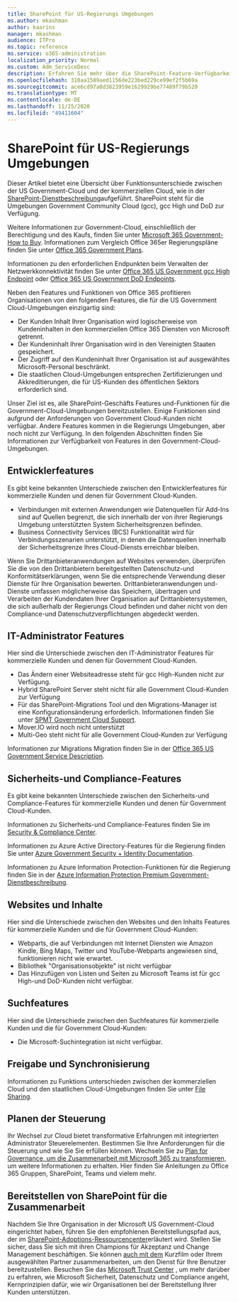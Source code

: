 ```yaml
---
title: SharePoint für US-Regierungs Umgebungen
ms.author: mkashman
author: kaarins
manager: mkashman
audience: ITPro
ms.topic: reference
ms.service: o365-administration
localization_priority: Normal
ms.custom: Adm_ServiceDesc
description: Erfahren Sie mehr über die SharePoint-Feature-Verfügbarkeit für US Government Cloud-Kunden.
ms.openlocfilehash: 310aa1589aed1156de223bed229ce99ef2f5b69a
ms.sourcegitcommit: ace6cd97a0d3823959e1629929be77489f79b520
ms.translationtype: MT
ms.contentlocale: de-DE
ms.lasthandoff: 11/25/2020
ms.locfileid: "49411604"
---
```

# <a name="sharepoint-for-us-government-environments"></a>SharePoint für US-Regierungs Umgebungen

Dieser Artikel bietet eine Übersicht über Funktionsunterschiede zwischen der US Government-Cloud und der kommerziellen Cloud, wie in der [SharePoint-Dienstbeschreibung](/office365/servicedescriptions/sharepoint-online-service-description/sharepoint-online-service-description)aufgeführt. SharePoint steht für die Umgebungen Government Community Cloud (gcc), gcc High und DoD zur Verfügung. 

Weitere Informationen zur Government-Cloud, einschließlich der Berechtigung und des Kaufs, finden Sie unter [Microsoft 365 Government-How to Buy](/office365/servicedescriptions/office-365-platform-service-description/office-365-us-government/microsoft-365-government-how-to-buy). Informationen zum Vergleich Office 365er Regierungspläne finden Sie unter [Office 365 Government Plans](https://www.microsoft.com/microsoft-365/government/compare-office-365-government-plans?rtc=1#EligibilityRequirements).

Informationen zu den erforderlichen Endpunkten beim Verwalten der Netzwerkkonnektivität finden Sie unter [Office 365 US Government gcc High Endpoint](/office365/enterprise/office-365-u-s-government-gcc-high-endpoints#sharepoint-online-and-onedrive-for-business) oder [Office 365 US Government DoD Endpoints](/office365/enterprise/office-365-u-s-government-dod-endpoints#sharepoint-online-and-onedrive-for-business).

Neben den Features und Funktionen von Office 365 profitieren Organisationen von den folgenden Features, die für die US Government Cloud-Umgebungen einzigartig sind:

-   Der Kunden Inhalt Ihrer Organisation wird logischerweise von Kundeninhalten in den kommerziellen Office 365 Diensten von Microsoft getrennt.
-   Der Kundeninhalt Ihrer Organisation wird in den Vereinigten Staaten gespeichert.
-   Der Zugriff auf den Kundeninhalt Ihrer Organisation ist auf ausgewähltes Microsoft-Personal beschränkt.
-   Die staatlichen Cloud-Umgebungen entsprechen Zertifizierungen und Akkreditierungen, die für US-Kunden des öffentlichen Sektors erforderlich sind.

Unser Ziel ist es, alle SharePoint-Geschäfts Features und-Funktionen für die Government-Cloud-Umgebungen bereitzustellen. Einige Funktionen sind aufgrund der Anforderungen von Government Cloud-Kunden nicht verfügbar. Andere Features kommen in die Regierungs Umgebungen, aber noch nicht zur Verfügung. In den folgenden Abschnitten finden Sie Informationen zur Verfügbarkeit von Features in den Government-Cloud-Umgebungen.

## <a name="developer-features"></a>Entwicklerfeatures

Es gibt keine bekannten Unterschiede zwischen den Entwicklerfeatures für kommerzielle Kunden und denen für Government Cloud-Kunden.

- Verbindungen mit externen Anwendungen wie Datenquellen für Add-Ins sind auf Quellen begrenzt, die sich innerhalb der von ihrer Regierungs Umgebung unterstützten System Sicherheitsgrenzen befinden.
- Business Connectivity Services (BCS) Funktionalität wird für Verbindungsszenarien unterstützt, in denen die Datenquellen innerhalb der Sicherheitsgrenze Ihres Cloud-Diensts erreichbar bleiben.

Wenn Sie Drittanbieteranwendungen auf Websites verwenden, überprüfen Sie die von den Drittanbietern bereitgestellten Datenschutz-und Konformitätserklärungen, wenn Sie die entsprechende Verwendung dieser Dienste für Ihre Organisation bewerten. Drittanbieteranwendungen und-Dienste umfassen möglicherweise das Speichern, übertragen und Verarbeiten der Kundendaten Ihrer Organisation auf Drittanbietersystemen, die sich außerhalb der Regierungs Cloud befinden und daher nicht von den Compliance-und Datenschutzverpflichtungen abgedeckt werden. 

## <a name="it-admin-features"></a>IT-Administrator Features

Hier sind die Unterschiede zwischen den IT-Administrator Features für kommerzielle Kunden und denen für Government Cloud-Kunden.

- Das Ändern einer Websiteadresse steht für gcc High-Kunden nicht zur Verfügung.
- Hybrid SharePoint Server steht nicht für alle Government Cloud-Kunden zur Verfügung
- Für das SharePoint-Migrations Tool und den Migrations-Manager ist eine Konfigurationsänderung erforderlich. Informationen finden Sie unter [SPMT Government Cloud Support](/sharepointmigration/spmt-install-issues#government-cloud-support).
- Mover.IO wird noch nicht unterstützt
- Multi-Geo steht nicht für alle Government Cloud-Kunden zur Verfügung

Informationen zur Migrations Migration finden Sie in der [Office 365 US Government Service Description](/office365/servicedescriptions/office-365-platform-service-description/office-365-us-government/office-365-us-government#data-migrations-performed-by-fasttrack).

## <a name="security-and-compliance-features"></a>Sicherheits-und Compliance-Features

Es gibt keine bekannten Unterschiede zwischen den Sicherheits-und Compliance-Features für kommerzielle Kunden und denen für Government Cloud-Kunden.

Informationen zu Sicherheits-und Compliance-Features finden Sie im [Security & Compliance Center](https://docs.microsoft.com/office365/servicedescriptions/office-365-platform-service-description/office-365-securitycompliance-center).

Informationen zu Azure Active Directory-Features für die Regierung finden Sie unter [Azure Government Security + Identity Documentation](/azure/azure-government/documentation-government-services-securityandidentity#azure-active-directory). 

Informationen zu Azure Information Protection-Funktionen für die Regierung finden Sie in der [Azure Information Protection Premium Government-Dienstbeschreibung](/enterprise-mobility-security/solutions/ems-aip-premium-govt-service-description). 

## <a name="sites-and-content"></a>Websites und Inhalte

Hier sind die Unterschiede zwischen den Websites und den Inhalts Features für kommerzielle Kunden und die für Government Cloud-Kunden:

- Webparts, die auf Verbindungen mit Internet Diensten wie Amazon Kindle, Bing Maps, Twitter und YouTube-Webparts angewiesen sind, funktionieren nicht wie erwartet.
- Bibliothek "Organisationsobjekte" ist nicht verfügbar
- Das Hinzufügen von Listen und Seiten zu Microsoft Teams ist für gcc High-und DoD-Kunden nicht verfügbar.

## <a name="search-features"></a>Suchfeatures

Hier sind die Unterschiede zwischen den Suchfeatures für kommerzielle Kunden und die für Government Cloud-Kunden:

- Die Microsoft-Suchintegration ist nicht verfügbar.

## <a name="sharing-and-sync"></a>Freigabe und Synchronisierung

Informationen zu Funktions unterschieden zwischen der kommerziellen Cloud und den staatlichen Cloud-Umgebungen finden Sie unter [File Sharing](/office365/servicedescriptions/office-365-platform-service-description/office-365-us-government/gcc-high-and-dod#file-sharing).

## <a name="plan-for-governance"></a>Planen der Steuerung

Ihr Wechsel zur Cloud bietet transformative Erfahrungen mit integrierten Administrator Steuerelementen. Bestimmen Sie Ihre Anforderungen für die Steuerung und wie Sie Sie erfüllen können. Wechseln Sie zu [Plan for Governance, um die Zusammenarbeit mit Microsoft 365 zu transformieren,](https://resources.techcommunity.microsoft.com/teamwork-governance/) um weitere Informationen zu erhalten. Hier finden Sie Anleitungen zu Office 365 Gruppen, SharePoint, Teams und vielem mehr.

## <a name="deploy-sharepoint-for-collaboration"></a>Bereitstellen von SharePoint für die Zusammenarbeit

Nachdem Sie Ihre Organisation in der Microsoft US Government-Cloud eingerichtet haben, führen Sie den empfohlenen Bereitstellungspfad aus, der im [SharePoint-Adoptions-Ressourcencenter](https://resources.techcommunity.microsoft.com/resources/SharePoint-adoption/)erläutert wird. Stellen Sie sicher, dass Sie sich mit ihren Champions für Akzeptanz und Change Management beschäftigen.
Sie können [auch mit dem](https://www.microsoft.com/fasttrack) Kurzfilm oder Ihrem ausgewählten Partner zusammenarbeiten, um den Dienst für Ihre Benutzer bereitzustellen.
Besuchen Sie das [Microsoft Trust Center](https://www.microsoft.com/trust-center) , um mehr darüber zu erfahren, wie Microsoft Sicherheit, Datenschutz und Compliance angeht, Kernprinzipien dafür, wie wir Organisationen bei der Bereitstellung Ihrer Kunden unterstützen.
